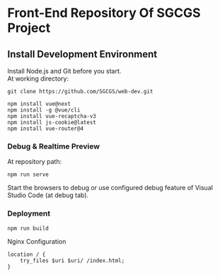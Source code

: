 # Front-End Repository Of SGCGS Project

## Install Development Environment
Install Node.js and Git before you start.  
At working directory:
```
git clone https://github.com/SGCGS/web-dev.git
```
```
npm install vue@next
npm install -g @vue/cli
npm install vue-recaptcha-v3
npm install js-cookie@latest
npm install vue-router@4
```

### Debug & Realtime Preview
At repository path:
```
npm run serve
```
Start the browsers to debug or use configured debug feature of Visual Studio Code (at debug tab).

### Deployment
```
npm run build
```
Nginx Configuration
```
location / {
    try_files $uri $uri/ /index.html;
}
```
